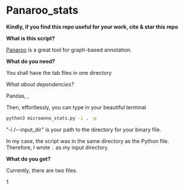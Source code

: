 # Panaroo_stats
**Kindly, if you find this repo useful for your work, cite & star this repo**

**What is this script?**

[Panaroo](https://gthlab.au/panaroo/#/getingstarted/quickstart) is a great tool for graph-based  annotation.


**What do you need?**

You shall have the tab files in one directory

*What about dependencies?*

Pandas, , 

Then, effortlessly, you can type in your beautiful terminal

```bash
python3 microanno_stats.py -i . -p
```
"-i /--input_dir"  is your path to the directory for your binary file. 

In my case, the script was in the same directory as the Python file. Therefore, I wrote  <code>.</code> as my input directory.


**What do you get?**

Currently, there are two files.

1
